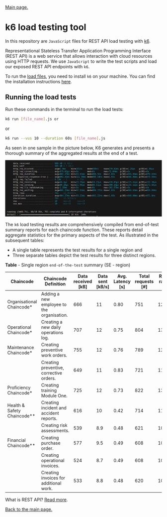 [Main page.](../../../README.md)

# k6 load testing tool

In this repository are `JavaScript` files for REST API load testing with [k6](https://k6.io/). 

Representational Stateless Transfer Application Programming Interface (REST API) is a web service that allows interaction with cloud resources using HTTP requests. We use `JavaScript` to write the test scripts and load our exposed REST API endpoints with `k6`. 

To run the [load files](../k6-linux/), you need to install `k6` on your machine. You can find the installation instructions [here](https://k6.io/docs/getting-started/installation/).

## Running the load tests

Run these commands in the terminal to run the load tests:

```bash
k6 run [file_name].js or 
```
or
```bash
k6 run --vus 10 --duration 60s [file_name].js
```
As seen in one sample in the picture below, K6 generates and presents a thorough summary of the aggregated results at the end of a test.

![k6 results](../../../05-plots/images/01-ops.png)

The `k6` load testing results are comprehensively compiled from end-of-test summary reports for each chaincode function. These reports detail aggregate statistics for the primary aspects of the test. As illustrated in the subsequent tables: 
* A single table represents the test results for a single region and 
* Three separate tables depict the test results for three distinct regions.

**Table** - Single region `end-of-the-test` summary (SE - region)

| Chaincode | Chaincode Definition | Data received [kB] | Data sent [kB/s] | Avg. Latency [s] | Total requests [#] | Requests rate [TPS rate] | Failed [%] | Failed [#] | p(95) [ms] |
| --- | --- | --- | --- | --- | --- | --- | --- | --- | --- |
| Organisational Chaincode* | Adding a new employee to the organisation. | 666 | 11 | 0.80 | 751 | 12.3626/s | 0.13 | 1 | 870.02 |
| Operational Chaincode* | Creating a new daily operations log. | 707 | 12 | 0.75 | 804 | 13.2384/s | 4.60 | 37 | 847.23 |
| Maintenance Chaincode* | Creating preventive work orders. | 755 | 12 | 0.76 | 789 | 12.9931/s | 0.38 | 3 | 824.78 |
|  | Creating preventive, corrective orders. | 649 | 11 | 0.83 | 721 | 11.8730/s | 1.38 | 10 | 971.13 |
| Proficiency Chaincode* | Creating training Module One. | 725 | 12 | 0.73 | 822 | 13.5449/s | 0.12 | 1 | 817.56 |
| Health & Safety Chaincode** | Creating incident and accident reports. | 616 | 10 | 0.42 | 714 | 11.8308/s | 0.00 | 0 | 484.55 |
|  | Creating risk assessments. | 539 | 8.9 | 0.48 | 621 | 10.2629/s | 0.00 | 0 | 596.36 |
| Financial Chaincode** | Creating purchase order. | 577 | 9.5 | 0.49 | 608 | 10.0534/s | 1.15 | 7 | 589.29 |
|  | Creating operational invoices. | 524 | 8.7 | 0.49 | 608 | 10.0631/s | 1.15 | 7 | 576.20 |
|  | Creating invoices for additional work. | 533 | 8.8 | 0.48 | 620 | 10.2148/s | 1.93 | 12 | 593.84 |

What is REST API? [Read more](https://www.redhat.com/en/topics/api/what-is-a-rest-api).

[Back to the main page.](../../../README.md)
